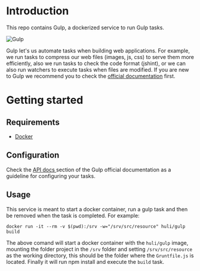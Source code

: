 # Introduction
This repo contains Gulp, a dockerized service to run Gulp tasks.

![Gulp](https://avatars2.githubusercontent.com/u/6200624?v=3&s=200)

Gulp let's us automate tasks when building web applications. For example, we run tasks to compress our web files (images, js, css) to serve them more efficiently, also we run tasks to check the code format (jshint), or we can also run watchers to execute tasks when files are modified. If you are new to Gulp we recommend you to check the [official documentation](https://github.com/gulpjs/gulp/blob/master/docs/README.md) first.

# Getting started

## Requirements
- [Docker](https://docs.docker.com/engine/installation/)

## Configuration
Check the [API docs ](https://github.com/gulpjs/gulp/blob/master/docs/API.md) section of the Gulp official documentation as a guideline for configuring your tasks.

## Usage
This service is meant to start a docker container, run a gulp task and then be removed when the task is completed. For example:
```
docker run -it --rm -v $(pwd):/srv -w="/srv/src/resource" huli/gulp build
```

The above comand will start a docker container with the `huli/gulp` image, mounting the folder project in the `/srv` folder and setting `/srv/src/resource` as the working directory, this should be the folder where the `Gruntfile.js` is located. Finally it will run npm install and execute the `build` task.
